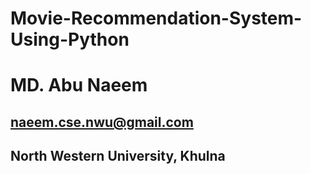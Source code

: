 # Movie-Recommendation-System-Using-Python
 
 
# MD. Abu Naeem
## naeem.cse.nwu@gmail.com
## North Western University, Khulna

